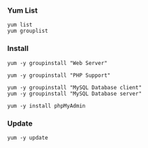 ### Yum List
```
yum list
yum grouplist
```

### Install
```
yum -y groupinstall "Web Server"

yum -y groupinstall "PHP Support"

yum -y groupinstall "MySQL Database client"
yum -y groupinstall "MySQL Database server"
 
yum -y install phpMyAdmin
```

### Update
```
yum -y update
```
